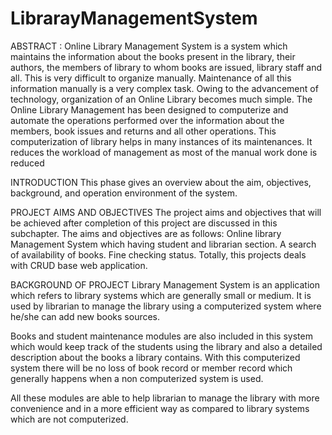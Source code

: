 # LibrarayManagementSystem
ABSTRACT :
Online Library Management System is a system which maintains the information about the books present in the library, their authors, the members of library to whom books are issued, library staff and all. This is very difficult to organize manually. Maintenance of all this information manually is a very complex task. Owing to the advancement of technology, organization of an Online Library becomes much simple. The Online Library Management has been designed to computerize and automate the operations performed over the information about the members, book issues and returns and all other operations. This computerization of library helps in many instances of its maintenances. It reduces the workload of management as most of the manual work done is reduced

INTRODUCTION
This phase gives an overview about the aim, objectives, background, and operation environment of the system.

PROJECT AIMS AND OBJECTIVES
The project aims and objectives that will be achieved after completion of this project are discussed in this subchapter. The aims and objectives are as follows:
Online library Management System which having student and librarian section.
A search of availability of books.
Fine checking status.
Totally, this projects deals with CRUD base web application.

BACKGROUND OF PROJECT
Library Management System is an application which refers to library systems which are generally small or medium. It is used by librarian to manage the library using a computerized system where he/she can add new books sources. 

Books and student maintenance modules are also included in this system which would keep track of the students using the library and also a detailed description about the books a library contains. With this computerized system there will be no loss of book record or member record which generally happens when a non computerized system is used.

All these modules are able to help librarian to manage the library with more convenience and in a more efficient way as compared to library systems which are not computerized.
